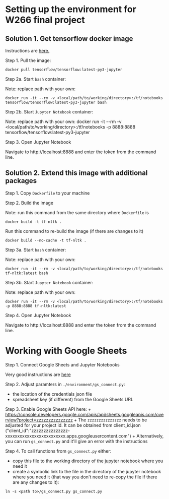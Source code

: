 # Setting up the environment for W266 final project

## Solution 1. Get tensorflow docker image

Instructions are [here.](https://www.tensorflow.org/install/docker)

Step 1. Pull the image:
```
docker pull tensorflow/tensorflow:latest-py3-jupyter
```

Step 2a. Start `bash` container:

Note: replace path with your own:
```
docker run -it --rm -v <local/path/to/working/directory>:/tf/notebooks tensorflow/tensorflow:latest-py3-jupyter bash
```

Step 2b. Start `Jupyter Notebook` container:

Note: replace path with your own:
docker run -it --rm -v <local/path/to/working/directory>:/tf/notebooks -p 8888:8888 tensorflow/tensorflow:latest-py3-jupyter

Step 3. Open Jupyter Notebook

Navigate to http://localhost:8888 and enter the token from the command line.

## Solution 2. Extend this image with additional packages

Step 1. Copy `Dockerfile` to your machine

Step 2. Build the image

Note: run this command from the same directory where `Dockerfile` is
```
docker build -t tf-nltk .
```

Run this command to re-build the image (if there are changes to it)
```
docker build --no-cache -t tf-nltk .
```

Step 3a. Start `bash` container:

Note: replace path with your own:
```
docker run -it --rm -v <local/path/to/working/directory>:/tf/notebooks tf-nltk:latest bash
```

Step 3b. Start `Jupyter Notebook` container:

Note: replace path with your own:
```
docker run -it --rm -v <local/path/to/working/directory>:/tf/notebooks -p 8888:8888 tf-nltk:latest
```

Step 4. Open Jupyter Notebook

Navigate to http://localhost:8888 and enter the token from the command line.

# Working with Google Sheets

Step 1. Connect Google Sheets and Jupyter Notebooks

Very good instructions are [here](https://socraticowl.com/post/integrate-google-sheets-and-jupyter-notebooks/)

Step 2. Adjust paramters in `./environment/gs_connect.py`: 

- the location of the credentials json file
- spreadsheet key (if different) from the Google Sheets URL

Step 3. Enable Google Sheets API here:
    + https://console.developers.google.com/apis/api/sheets.googleapis.com/overview?project=zzzzzzzzzzzzzzz
    + The `zzzzzzzzzzzzzzz` needs to be adjusted for your project id. It can be obtained from client_id.json ("client_id":"zzzzzzzzzzzzzzz-xxxxxxxxxxxxxxxxxxxxxxxxx.apps.googleusercontent.com")
    + Alternatively, you can run `gs_connect.py` and it'll give an error with the instructions

Step 4. To call functions from `gs_connect.py` either:
- copy this file to the working directory of the jupyter notebook where you need it
- create a symbolic link to the file in the directory of the jupyter notebook where you need it (that way you don't need to re-copy the file if there are any changes to it):
```
ln -s <path to>/gs_connect.py gs_connect.py
```



